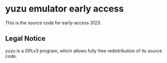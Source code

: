 yuzu emulator early access
=============

This is the source code for early-access 3123.

## Legal Notice

yuzu is a GPLv3 program, which allows fully free redistribution of its source code.